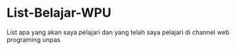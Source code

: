 # List-Belajar-WPU
List apa yang akan saya pelajari dan yang telah saya pelajari di channel web programing unpas
